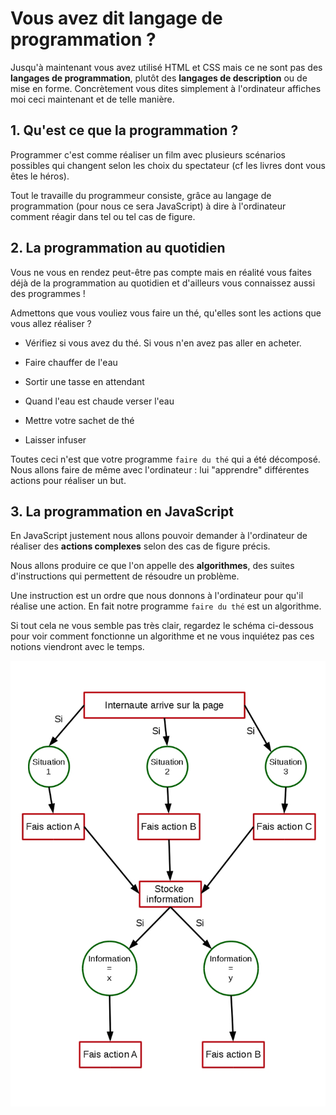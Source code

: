 # Vous avez dit langage de programmation ?

Jusqu'à maintenant vous avez utilisé HTML et CSS mais ce ne sont pas des **langages de programmation**, plutôt des **langages de description** ou de mise en forme. Concrètement vous dites simplement à l'ordinateur affiches moi ceci maintenant et de telle manière.

## 1\. Qu'est ce que la programmation ?

Programmer c'est comme réaliser un film avec plusieurs scénarios possibles qui changent selon les choix du spectateur (cf les livres dont vous êtes le héros).

Tout le travaille du programmeur consiste, grâce au langage de programmation (pour nous ce sera JavaScript) à dire à l'ordinateur comment réagir dans tel ou tel cas de figure.

## 2\. La programmation au quotidien

Vous ne vous en rendez peut-être pas compte mais en réalité vous faites déjà de la programmation au quotidien et d'ailleurs vous connaissez aussi des programmes !

Admettons que vous vouliez vous faire un thé, qu'elles sont les actions que vous allez réaliser ?

- Vérifiez si vous avez du thé. Si vous n'en avez pas aller en acheter.

- Faire chauffer de l'eau

- Sortir une tasse en attendant

- Quand l'eau est chaude verser l'eau

- Mettre votre sachet de thé

- Laisser infuser

Toutes ceci n'est que votre programme ```faire du thé``` qui a été décomposé. Nous allons faire de même avec l'ordinateur : lui "apprendre" différentes actions pour réaliser un but.

## 3\. La programmation en JavaScript

En JavaScript justement nous allons pouvoir demander à l'ordinateur de réaliser des **actions complexes** selon des cas de figure précis.

Nous allons produire ce que l'on appelle des **algorithmes**, des suites d'instructions qui permettent de résoudre un problème.

Une instruction est un ordre que nous donnons à l'ordinateur pour qu'il réalise une action. En fait notre programme ```faire du thé``` est un algorithme.

Si tout cela ne vous semble pas très clair, regardez le schéma ci-dessous pour voir comment fonctionne un algorithme et ne vous inquiétez pas ces notions viendront avec le temps.

![schéma algorithme](illustrations/algorithme.jpg)
